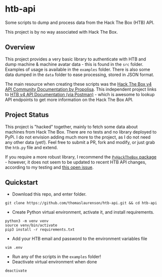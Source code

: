 # htb-api

Some scripts to dump and process data from the Hack The Box (HTB) API.

This project is by no way associated with Hack The Box.

## Overview

This project provides a very basic library to authenticate with HTB and dump machine & machine avatar data - this is found in the `src` folder. Examples of usage is available in the `examples` folder. There is also some data dumped in the `data` folder to ease processing, stored in JSON format.

The main resource when creating these scripts was the [Hack The Box v4 API Community Documentation by Propolisa](https://github.com/Propolisa/htb-api-docs). This independent project links to [HTB v4 API Documentation (via Postman)](https://documenter.getpostman.com/view/13129365/TVeqbmeq) - which is awesome to lookup API endpoints to get more information on the Hack The Box API.

## Project Status

This project is "hacked" together, mainly to fetch some data about machines from Hack The Box. There are no tests and no library deployed to PyPi. I do not envision adding much more to the project, as I do not need any other data (yet!). Feel free to submit a PR, fork and modify, or just grab the `htb.py` file and extend.

If you require a more robust library, I recommend the [`PyHackTheBox` package](https://github.com/clubby789/htb-api) - however, it does not seem to be updated to recent HTB API changes, according to my testing and [this open issue](https://github.com/clubby789/htb-api/issues/62).

## Quickstart

- Download this repo, and enter folder.

```none
git clone https://github.com/thomaslaurenson/htb-api.git && cd htb-api
```

- Create Python virtual environment, activate it, and install requirements.

```none
python3 -m venv venv
source venv/bin/activate
pip3 install -r requirements.txt
```

- Add your HTB email and password to the environment variables file

```none
vim .env
```

- Run any of the scripts in the `examples` folder!
- Deactivate virtual environment when done

```none
deactivate
```
